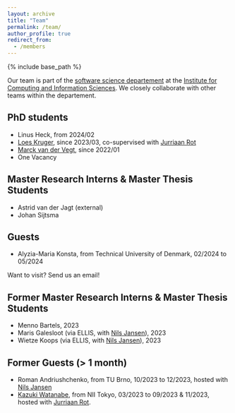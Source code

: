 ```yaml
---
layout: archive
title: "Team"
permalink: /team/
author_profile: true
redirect_from:
  - /members
---
```


{% include base_path %}

Our team is part of the [software science departement](https://sws.cs.ru.nl) at the [Institute for Computing and Information Sciences](https://www.ru.nl/icis/).
We closely collaborate with other teams within the departement.

PhD students
--------------------
* Linus Heck, from 2024/02
* [Loes Kruger](https://www.ru.nl/en/people/kruger-l), since 2023/03, co-supervised with [Jurriaan Rot](http://jurriaan.me)
* [Marck van der Vegt](https://www.ru.nl/en/people/vegt-m-van-der), since 2022/01
* One Vacancy

Master Research Interns & Master Thesis Students
---------------------------------
* Astrid van der Jagt (external)
* Johan Sijtsma

Guests
-------------------
* Alyzia-Maria Konsta, from Technical University of Denmark, 02/2024 to 05/2024

Want to visit? Send us an email!

Former Master Research Interns & Master Thesis Students
---------------------------------
* Menno Bartels, 2023
* Maris Galesloot (via ELLIS, with [Nils Jansen](https://nilsjansen.org)), 2023
* Wietze Koops (via ELLIS, with [Nils Jansen](https://nilsjansen.org)), 2023


Former Guests (> 1 month)
--------------------
* Roman Andriushchenko, from TU Brno, 10/2023 to 12/2023, hosted with [Nils Jansen](https://nilsjansen.org)
* [Kazuki Watanabe](https://group-mmm.org/~kazuki/), from NII Tokyo, 03/2023 to 09/2023 & 11/2023, hosted with [Jurriaan Rot](http://jurriaan.me).
